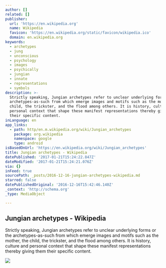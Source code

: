 ```yaml
---
author: []
related: []
publisher:
  url: 'https://en.wikipedia.org'
  name: Wikipedia
  favicon: 'https://en.wikipedia.org/static/favicon/wikipedia.ico'
  domain: en.wikipedia.org
keywords:
  - archetypes
  - jung
  - unconscious
  - psychology
  - images
  - psychically
  - jungian
  - innate
  - representations
  - symbols
description: >-
  Strictly speaking, Jungian archetypes refer to unclear underlying forms or the
  archetypes-as-such from which emerge images and motifs such as the mother, the
  child, the trickster, and the flood among others. It is history, culture and
  personal context that shape these manifest representations thereby giving them
  their specific content.
inLanguage: en
app_links:
  - path: http/en.m.wikipedia.org/wiki/Jungian_archetypes
    package: org.wikipedia
    namespace: google
    type: android
isBasedOnUrl: 'https://en.wikipedia.org/wiki/Jungian_archetypes'
title: Jungian archetypes - Wikipedia
datePublished: '2017-01-21T15:24:22.847Z'
dateModified: '2017-01-21T15:24:21.076Z'
via: {}
inFeed: true
sourcePath: _posts/2016-12-16-jungian-archetypes-wikipedia.md
starred: false
datePublishedOriginal: '2016-12-16T15:42:46.140Z'
_context: 'http://schema.org'
_type: MediaObject

---
```

<article style=""><h1>Jungian archetypes - Wikipedia</h1><p>Strictly speaking, Jungian archetypes refer to unclear underlying forms or the archetypes-as-such from which emerge images and motifs such as the mother, the child, the trickster, and the flood among others. It is history, culture and personal context that shape these manifest representations thereby giving them their specific content.</p><img src="https://upload.wikimedia.org/wikipedia/commons/thumb/4/43/Usnisavijaya.jpg/220px-Usnisavijaya.jpg" /></article>